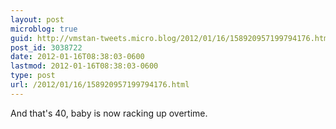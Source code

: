 ```yaml
---
layout: post
microblog: true
guid: http://vmstan-tweets.micro.blog/2012/01/16/158920957199794176.html
post_id: 3038722
date: 2012-01-16T08:38:03-0600
lastmod: 2012-01-16T08:38:03-0600
type: post
url: /2012/01/16/158920957199794176.html
---
```

And that's 40, baby is now racking up overtime.
